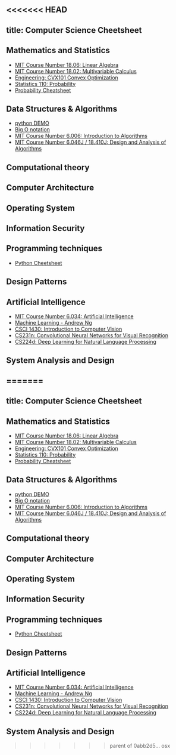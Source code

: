 <<<<<<< HEAD
---
title: Computer Science Cheetsheet
---

## Mathematics and Statistics
* [MIT Course Number 18.06: Linear Algebra](https://ocw.mit.edu/courses/mathematics/18-06-linear-algebra-spring-2010/)
* [MIT Course Number 18.02: Multivariable Calculus](https://ocw.mit.edu/courses/mathematics/18-02-multivariable-calculus-fall-2007/)
* [Engineering: CVX101 Convex Optimization](https://lagunita.stanford.edu/courses/Engineering/CVX101/Winter2014/)
* [Statistics 110: Probability](https://projects.iq.harvard.edu/stat110)
* [Probability Cheatsheet](https://static1.squarespace.com/static/54bf3241e4b0f0d81bf7ff36/t/55e9494fe4b011aed10e48e5/1441352015658/probability_cheatsheet.pdf)

## Data Structures & Algorithms
* [python DEMO](https://github.com/peace195/python_data_structures_and_algorithms)
* [Big O notation](http://web.mit.edu/16.070/www/lecture/big_o.pdf)
* [MIT Course Number 6.006: Introduction to Algorithms](https://ocw.mit.edu/courses/electrical-engineering-and-computer-science/6-006-introduction-to-algorithms-fall-2011/index.htm)
* [MIT Course Number 6.046J / 18.410J: Design and Analysis of Algorithms](https://ocw.mit.edu/courses/electrical-engineering-and-computer-science/6-046j-design-and-analysis-of-algorithms-spring-2015/index.htm)

## Computational theory

## Computer Architecture

## Operating System

## Information Security

## Programming techniques
* [Python Cheetsheet](https://www.dropbox.com/sh/hgpem8skis4k5g3/AAC4fNa5Lu9MqWPzmYyQxFABa?dl=0)

## Design Patterns

## Artificial Intelligence
* [MIT Course Number 6.034: Artificial Intelligence](https://ocw.mit.edu/courses/electrical-engineering-and-computer-science/6-034-artificial-intelligence-fall-2010/index.htm)
* [Machine Learning - Andrew Ng](https://www.coursera.org/learn/machine-learning)
* [CSCI 1430: Introduction to Computer Vision](http://cs.brown.edu/courses/cs143/)
* [CS231n: Convolutional Neural Networks for Visual Recognition](http://cs231n.stanford.edu/)
* [CS224d: Deep Learning for Natural Language Processing](http://cs224d.stanford.edu/)


## System Analysis and Design
=======
---
title: Computer Science Cheetsheet
---

## Mathematics and Statistics
* [MIT Course Number 18.06: Linear Algebra](https://ocw.mit.edu/courses/mathematics/18-06-linear-algebra-spring-2010/)
* [MIT Course Number 18.02: Multivariable Calculus](https://ocw.mit.edu/courses/mathematics/18-02-multivariable-calculus-fall-2007/)
* [Engineering: CVX101 Convex Optimization](https://lagunita.stanford.edu/courses/Engineering/CVX101/Winter2014/)
* [Statistics 110: Probability](https://projects.iq.harvard.edu/stat110)
* [Probability Cheatsheet](https://static1.squarespace.com/static/54bf3241e4b0f0d81bf7ff36/t/55e9494fe4b011aed10e48e5/1441352015658/probability_cheatsheet.pdf)

## Data Structures & Algorithms
* [python DEMO](https://github.com/peace195/python_data_structures_and_algorithms)
* [Big O notation](http://web.mit.edu/16.070/www/lecture/big_o.pdf)
* [MIT Course Number 6.006: Introduction to Algorithms](https://ocw.mit.edu/courses/electrical-engineering-and-computer-science/6-006-introduction-to-algorithms-fall-2011/index.htm)
* [MIT Course Number 6.046J / 18.410J: Design and Analysis of Algorithms](https://ocw.mit.edu/courses/electrical-engineering-and-computer-science/6-046j-design-and-analysis-of-algorithms-spring-2015/index.htm)

## Computational theory

## Computer Architecture

## Operating System

## Information Security

## Programming techniques
* [Python Cheetsheet](https://www.dropbox.com/sh/hgpem8skis4k5g3/AAC4fNa5Lu9MqWPzmYyQxFABa?dl=0)

## Design Patterns

## Artificial Intelligence
* [MIT Course Number 6.034: Artificial Intelligence](https://ocw.mit.edu/courses/electrical-engineering-and-computer-science/6-034-artificial-intelligence-fall-2010/index.htm)
* [Machine Learning - Andrew Ng](https://www.coursera.org/learn/machine-learning)
* [CSCI 1430: Introduction to Computer Vision](http://cs.brown.edu/courses/cs143/)
* [CS231n: Convolutional Neural Networks for Visual Recognition](http://cs231n.stanford.edu/)
* [CS224d: Deep Learning for Natural Language Processing](http://cs224d.stanford.edu/)


## System Analysis and Design
>>>>>>> parent of 0abb2d5... osx
